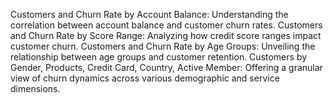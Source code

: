 Customers and Churn Rate by Account Balance: Understanding the correlation between account balance and customer churn rates.
Customers and Churn Rate by Score Range: Analyzing how credit score ranges impact customer churn.
Customers and Churn Rate by Age Groups: Unveiling the relationship between age groups and customer retention.
Customers by Gender, Products, Credit Card, Country, Active Member: Offering a granular view of churn dynamics across various demographic and service dimensions.
